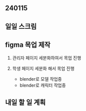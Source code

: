 ## 240115

## 일일 스크림
## figma 목업 제작

1. 관리자 페이지 세분화하여서 목업 진행
2. 학생 페이지 세분화 해서 목업 진행

    - blender로 모델 작업중
    - blender로 캐릭터 작업중

## 내일 할 일 계획 